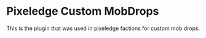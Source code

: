 # Pixeledge Custom MobDrops

This is the plugin that was used in pixeledge factions for custom mob drops.

